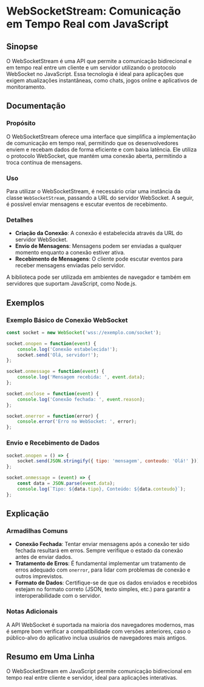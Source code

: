 <!--
Meta Description: # WebSocketStream: Comunicação em Tempo Real com JavaScript ## Sinopse O WebSocketStream é uma API que permite a comunicação bidirecional e em tempo r...
Meta Keywords: conexão, socket, websocket, com, que
-->

# WebSocketStream: Comunicação em Tempo Real com JavaScript

## Sinopse
O WebSocketStream é uma API que permite a comunicação bidirecional e em tempo real entre um cliente e um servidor utilizando o protocolo WebSocket no JavaScript. Essa tecnologia é ideal para aplicações que exigem atualizações instantâneas, como chats, jogos online e aplicativos de monitoramento.

## Documentação
### Propósito
O WebSocketStream oferece uma interface que simplifica a implementação de comunicação em tempo real, permitindo que os desenvolvedores enviem e recebam dados de forma eficiente e com baixa latência. Ele utiliza o protocolo WebSocket, que mantém uma conexão aberta, permitindo a troca contínua de mensagens.

### Uso
Para utilizar o WebSocketStream, é necessário criar uma instância da classe `WebSocketStream`, passando a URL do servidor WebSocket. A seguir, é possível enviar mensagens e escutar eventos de recebimento.

### Detalhes
- **Criação da Conexão**: A conexão é estabelecida através da URL do servidor WebSocket.
- **Envio de Mensagens**: Mensagens podem ser enviadas a qualquer momento enquanto a conexão estiver ativa.
- **Recebimento de Mensagens**: O cliente pode escutar eventos para receber mensagens enviadas pelo servidor.
  
A biblioteca pode ser utilizada em ambientes de navegador e também em servidores que suportam JavaScript, como Node.js.

## Exemplos
### Exemplo Básico de Conexão WebSocket
```javascript
const socket = new WebSocket('wss://exemplo.com/socket');

socket.onopen = function(event) {
    console.log('Conexão estabelecida!');
    socket.send('Olá, servidor!');
};

socket.onmessage = function(event) {
    console.log('Mensagem recebida: ', event.data);
};

socket.onclose = function(event) {
    console.log('Conexão fechada: ', event.reason);
};

socket.onerror = function(error) {
    console.error('Erro no WebSocket: ', error);
};
```

### Envio e Recebimento de Dados
```javascript
socket.onopen = () => {
    socket.send(JSON.stringify({ tipo: 'mensagem', conteudo: 'Olá!' }));
};

socket.onmessage = (event) => {
    const data = JSON.parse(event.data);
    console.log(`Tipo: ${data.tipo}, Conteúdo: ${data.conteudo}`);
};
```

## Explicação
### Armadilhas Comuns
- **Conexão Fechada**: Tentar enviar mensagens após a conexão ter sido fechada resultará em erros. Sempre verifique o estado da conexão antes de enviar dados.
- **Tratamento de Erros**: É fundamental implementar um tratamento de erros adequado com `onerror`, para lidar com problemas de conexão e outros imprevistos.
- **Formato de Dados**: Certifique-se de que os dados enviados e recebidos estejam no formato correto (JSON, texto simples, etc.) para garantir a interoperabilidade com o servidor.

### Notas Adicionais
A API WebSocket é suportada na maioria dos navegadores modernos, mas é sempre bom verificar a compatibilidade com versões anteriores, caso o público-alvo do aplicativo inclua usuários de navegadores mais antigos.

## Resumo em Uma Linha
O WebSocketStream em JavaScript permite comunicação bidirecional em tempo real entre cliente e servidor, ideal para aplicações interativas.
